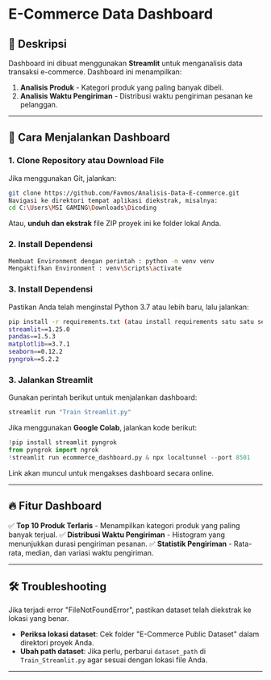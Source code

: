 # E-Commerce Data Dashboard

## 📌 Deskripsi
Dashboard ini dibuat menggunakan **Streamlit** untuk menganalisis data transaksi e-commerce. Dashboard ini menampilkan:
1. **Analisis Produk** - Kategori produk yang paling banyak dibeli.
2. **Analisis Waktu Pengiriman** - Distribusi waktu pengiriman pesanan ke pelanggan.

---

## 🚀 Cara Menjalankan Dashboard

### **1. Clone Repository atau Download File**
Jika menggunakan Git, jalankan:
```bash
git clone https://github.com/Favmos/Analisis-Data-E-commerce.git 
Navigasi ke direktori tempat aplikasi diekstrak, misalnya:
cd C:\Users\MSI GAMING\Downloads\Dicoding
```
Atau, **unduh dan ekstrak** file ZIP proyek ini ke folder lokal Anda.

### **2. Install Dependensi**
```bash
Membuat Environment dengan perintah : python -m venv venv
Mengaktifkan Environment : venv\Scripts\activate

```
### **3. Install Dependensi**
Pastikan Anda telah menginstal Python 3.7 atau lebih baru, lalu jalankan:
```bash
pip install -r requirements.txt (atau install requirements satu satu secara bergantian)
streamlit==1.25.0
pandas==1.5.3
matplotlib==3.7.1
seaborn==0.12.2
pyngrok==5.2.2
```

### **3. Jalankan Streamlit**
Gunakan perintah berikut untuk menjalankan dashboard:
```bash
streamlit run "Train Streamlit.py"
```

Jika menggunakan **Google Colab**, jalankan kode berikut:
```python
!pip install streamlit pyngrok
from pyngrok import ngrok
!streamlit run ecommerce_dashboard.py & npx localtunnel --port 8501
```
Link akan muncul untuk mengakses dashboard secara online.

---

## 🔥 Fitur Dashboard
✅ **Top 10 Produk Terlaris** - Menampilkan kategori produk yang paling banyak terjual.
✅ **Distribusi Waktu Pengiriman** - Histogram yang menunjukkan durasi pengiriman pesanan.
✅ **Statistik Pengiriman** - Rata-rata, median, dan variasi waktu pengiriman.

---

## 🛠 Troubleshooting
Jika terjadi error "FileNotFoundError", pastikan dataset telah diekstrak ke lokasi yang benar.
- **Periksa lokasi dataset**: Cek folder "E-Commerce Public Dataset" dalam direktori proyek Anda.
- **Ubah path dataset**: Jika perlu, perbarui `dataset_path` di `Train_Streamlit.py` agar sesuai dengan lokasi file Anda.

---


